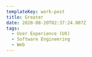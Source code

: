 ```yaml
---
templateKey: work-post
title: Greater
date: 2020-08-20T02:37:24.007Z
tags:
  - User Experience (UX)
  - Software Engineering
  - Web
---
```

